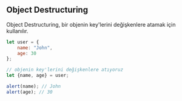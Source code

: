 ## Object Destructuring

Object Destructuring, bir objenin key'lerini değişkenlere atamak için kullanılır.

```js
let user = {
    name: "John",
    age: 30
};

// objenin key'lerini değişkenlere atıyoruz
let {name, age} = user;

alert(name); // John
alert(age); // 30
```